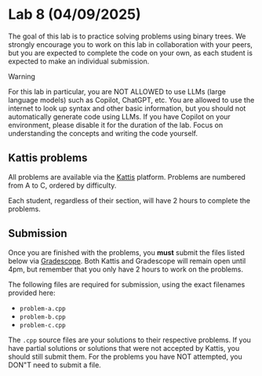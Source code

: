 # Lab 8 (04/09/2025)

The goal of this lab is to practice solving problems
using binary trees.  We strongly encourage you to work
on this lab in collaboration with your peers, but you are expected to
complete the code on your own, as
each student is expected to make an individual submission.

> [!WARNING]
> For this lab in particular, you are NOT ALLOWED to use LLMs (large language models)
> such as Copilot, ChatGPT, etc.  You are allowed to use the internet to look
> up syntax and other basic information, but you should not automatically
> generate code using LLMs.  If you have Copilot on your environment,
> please disable it for the duration of the lab.  Focus on understanding
> the concepts and writing the code yourself.

## Kattis problems

All problems are available via the 
[Kattis](https://uri.kattis.com/courses/CSC212/Spring25) platform. 
Problems are numbered from A to C, ordered by difficulty.

Each student, regardless of their section, will have 2 hours to
complete the problems.

## Submission

Once you are finished with the problems, you **must** submit 
the files listed below via [Gradescope](https://www.gradescope.com/). 
Both Kattis and Gradescope will remain open 
until 4pm, but remember that you only have 2 hours to work on the problems.

The following files are required for submission, using the exact
filenames provided here:

- `problem-a.cpp`
- `problem-b.cpp`
- `problem-c.cpp`

The `.cpp` source files are your solutions to their respective problems. 
If you have partial solutions or solutions that were not accepted by
Kattis, you should still submit them.  For the problems you have 
NOT attempted, you DON"T need to submit a file.
